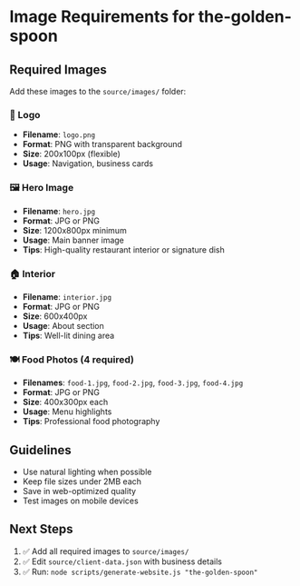 # Image Requirements for the-golden-spoon

## Required Images

Add these images to the `source/images/` folder:

### 🏢 Logo
- **Filename**: `logo.png`
- **Format**: PNG with transparent background
- **Size**: 200x100px (flexible)
- **Usage**: Navigation, business cards

### 🖼️ Hero Image  
- **Filename**: `hero.jpg`
- **Format**: JPG or PNG
- **Size**: 1200x800px minimum
- **Usage**: Main banner image
- **Tips**: High-quality restaurant interior or signature dish

### 🏠 Interior
- **Filename**: `interior.jpg`
- **Format**: JPG or PNG  
- **Size**: 600x400px
- **Usage**: About section
- **Tips**: Well-lit dining area

### 🍽️ Food Photos (4 required)
- **Filenames**: `food-1.jpg`, `food-2.jpg`, `food-3.jpg`, `food-4.jpg`
- **Format**: JPG or PNG
- **Size**: 400x300px each
- **Usage**: Menu highlights
- **Tips**: Professional food photography

## Guidelines

- Use natural lighting when possible
- Keep file sizes under 2MB each
- Save in web-optimized quality
- Test images on mobile devices

## Next Steps

1. ✅ Add all required images to `source/images/`
2. ✅ Edit `source/client-data.json` with business details
3. ✅ Run: `node scripts/generate-website.js "the-golden-spoon"`
